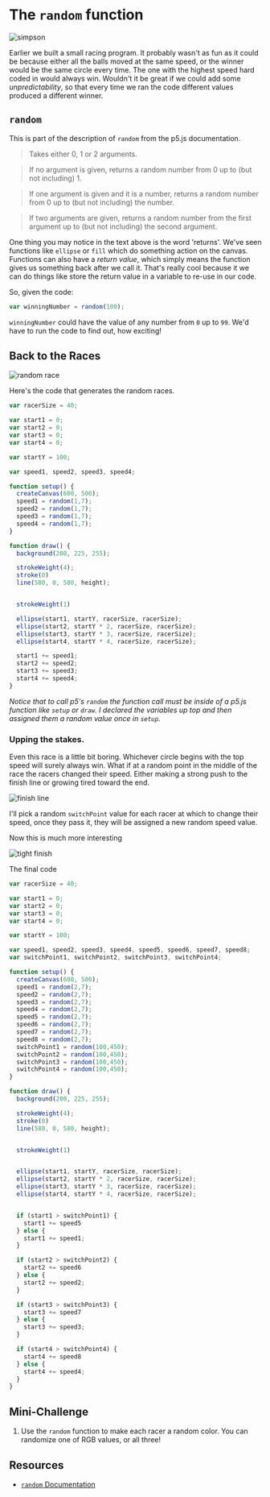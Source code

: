 # The `random` function

![simpson](https://media.giphy.com/media/xT5LMTsSK0xZPVlfPy/giphy.gif)

Earlier we built a small racing program. It probably wasn't as fun as it could be because either all the balls moved at the same speed, or the winner would be the same circle every time. The one with the highest speed hard coded in would always win.  Wouldn't it be great if we could add some *unpredictability*, so that every time we ran the code different values produced a different winner.

## `random`
This is part of the description of `random` from the p5.js documentation.

>Takes either 0, 1 or 2 arguments.

>If no argument is given, returns a random number from 0 up to (but not including) 1.

>If one argument is given and it is a number, returns a random number from 0 up to (but not including) the number.

>If two arguments are given, returns a random number from the first argument up to (but not including) the second argument.

One thing you may notice in the text above is the word 'returns'.  We've seen functions like `ellipse` or `fill` which do something action on the canvas. Functions can also have a *return value*, which simply means the function gives us something back after we call it. That's really cool because it we can do things like store the return value in a variable to re-use in our code.

So, given the code:
```javascript
var winningNumber = random(100);
```
`winningNumber` could have the value of any number from `0` up to `99`. We'd have to run the code to find out, how exciting!

## Back to the Races

![random race](/resources/random-race.gif)

Here's the code that generates the random races.

```javascript
var racerSize = 40;

var start1 = 0;
var start2 = 0;
var start3 = 0;
var start4 = 0;

var startY = 100;

var speed1, speed2, speed3, speed4;

function setup() {
  createCanvas(600, 500);
  speed1 = random(1,7);
  speed2 = random(1,7);
  speed3 = random(1,7);
  speed4 = random(1,7);
}

function draw() {
  background(200, 225, 255);

  strokeWeight(4);
  stroke(0)
  line(580, 0, 580, height);


  strokeWeight(1)

  ellipse(start1, startY, racerSize, racerSize);
  ellipse(start2, startY * 2, racerSize, racerSize);
  ellipse(start3, startY * 3, racerSize, racerSize);
  ellipse(start4, startY * 4, racerSize, racerSize);

  start1 += speed1;
  start2 += speed2;
  start3 += speed3;
  start4 += speed4;
}
```

*Notice that to call p5's `random` the function call must be inside of a p5.js function like `setup` or `draw`.  I declared the variables up top and then assigned them a random value once in `setup`.*

### Upping the stakes.

Even this race is a little bit boring. Whichever circle begins with the top speed will surely always win.  What if at a random point in the middle of the race the racers changed their speed. Either making a strong push to the finish line or growing tired toward the end.

![finish line](https://media.giphy.com/media/rIPeAYjSXJIFq/giphy.gif)

I'll pick a random `switchPoint` value for each racer at which to change their speed, once they pass it, they will be assigned a new random speed value.

Now this is much more interesting

![tight finish](/resources/tight-finish.gif)

The final code

```javascript
var racerSize = 40;

var start1 = 0;
var start2 = 0;
var start3 = 0;
var start4 = 0;

var startY = 100;

var speed1, speed2, speed3, speed4, speed5, speed6, speed7, speed8;
var switchPoint1, switchPoint2, switchPoint3, switchPoint4;

function setup() {
  createCanvas(600, 500);
  speed1 = random(2,7);
  speed2 = random(2,7);
  speed3 = random(2,7);
  speed4 = random(2,7);
  speed5 = random(2,7);
  speed6 = random(2,7);
  speed7 = random(2,7);
  speed8 = random(2,7);
  switchPoint1 = random(100,450);
  switchPoint2 = random(100,450);
  switchPoint3 = random(100,450);
  switchPoint4 = random(100,450);
}

function draw() {
  background(200, 225, 255);

  strokeWeight(4);
  stroke(0)
  line(580, 0, 580, height);


  strokeWeight(1)


  ellipse(start1, startY, racerSize, racerSize);
  ellipse(start2, startY * 2, racerSize, racerSize);
  ellipse(start3, startY * 3, racerSize, racerSize);
  ellipse(start4, startY * 4, racerSize, racerSize);


  if (start1 > switchPoint1) {
    start1 += speed5
  } else {
    start1 += speed1;
  }

  if (start2 > switchPoint2) {
    start2 += speed6
  } else {
    start2 += speed2;
  }

  if (start3 > switchPoint3) {
    start3 += speed7
  } else {
    start3 += speed3;
  }

  if (start4 > switchPoint4) {
    start4 += speed8
  } else {
    start4 += speed4;
  }
}
```

## Mini-Challenge

1. Use the `random` function to make each racer a random color.  You can randomize one of RGB values, or all three!

## Resources

- [`random` Documentation](https://p5js.org/reference/#/p5/random)
